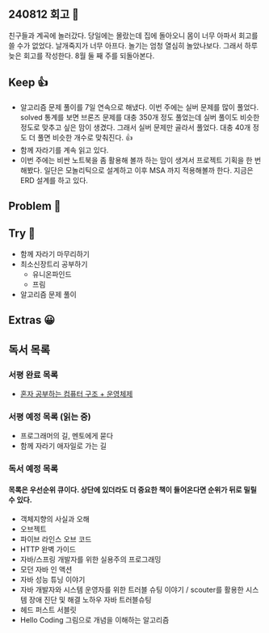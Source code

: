 ## 240812 회고 💬
친구들과 계곡에 놀러갔다. 당일에는 몰랐는데 집에 돌아오니 몸이 너무 아파서 회고를 쓸 수가 없었다. 날개죽지가 너무 아프다. 놀기는 엄청 열심히 놀았나보다. 그래서 하루 늦은 회고를 작성한다. 8월 둘 째 주를 되돌아본다.
## Keep 👍
- 알고리즘 문제 풀이를 7일 연속으로 해냈다. 이번 주에는 실버 문제를 많이 풀었다. solved 통계를 보면 브론즈 문제를 대충 350개 정도 풀었는데 실버 풀이도 비슷한 정도로 맞추고 싶은 맘이 생겼다. 그래서 실버 문제만 골라서 풀었다. 대충 40개 정도 더 풀면 비슷한 개수로 맞춰진다. 👍
- 함께 자라기를 계속 읽고 있다.
- 이번 주에는 비싼 노트북을 좀 활용해 볼까 하는 맘이 생겨서 프로젝트 기획을 한 번 해봤다. 일단은 모놀리틱으로 설계하고 이후 MSA 까지 적용해볼까 한다. 지금은 ERD 설계를 하고 있다. 

## Problem 🤢

## Try 🧚
- 함께 자라기 마무리하기
- 최소신장트리 공부하기
	- 유니온파인드
	- 프림
- 알고리즘 문제 풀이 

## Extras 😀


## 독서 목록

### 서평 완료 목록
- [혼자 공부하는 컴퓨터 구조 + 운영체제](https://github.com/kimregular/DAILY_STUDY/blob/main/독서/1.%20서평/01.%20혼자%20공부하는%20컴퓨터%20구조%20%2B%20운영체제%20를%20읽고%20📝.md)

###  서평 예정 목록 (읽는 중)
- 프로그래머의 길, 멘토에게 묻다
- 함께 자라기 애자일로 가는 길

### 독서 예정 목록
#### 목록은 우선순위 큐이다. 상단에 있더라도 더 중요한 책이 들어온다면 순위가 뒤로 밀릴 수 있다.
- 객체지향의 사실과 오해
- 오브젝트
- 파이브 라인스 오브 코드
- HTTP 완벽 가이드
- 자바/스프링 개발자를 위한 실용주의 프로그래밍
- 모던 자바 인 액션
- 자바 성능 튜닝 이야기 
- 자바 개발자와 시스템 운영자를 위한 트러블 슈팅 이야기 / scouter를 활용한 시스템 장애 진단 및 해결 노하우 자바 트러블슈팅
- 헤드 퍼스트 서블릿
- Hello Coding 그림으로 개념을 이해하는 알고리즘
